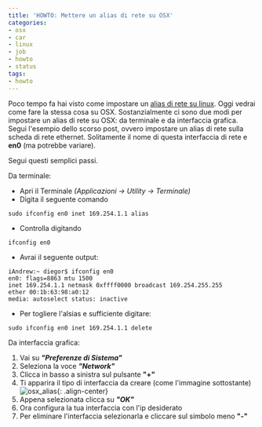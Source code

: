 ```yaml
---
title: 'HOWTO: Mettere un alias di rete su OSX'
categories:
- osx
- car
- linux
- job
- howto
- status
tags:
- howto
---
```

Poco tempo fa hai visto come impostare un [alias di rete su
linux]({{site.url}}/2009/04/28/howto-mettere-un-alias-di-rete-su-linux/).
Oggi vedrai come fare la stessa cosa su OSX. Sostanzialmente ci sono
due modi per impostare un alias di rete su OSX: da terminale e da interfaccia
grafica.  
Segui l'esempio dello scorso post, ovvero impostare un alias di rete sulla
scheda di rete ethernet. Solitamente il nome di questa interfaccia di rete e
**en0** (ma potrebbe variare).

Segui questi semplici passi.

Da terminale:

* Apri il Terminale _(Applicazioni -> Utility -> Terminale)_
* Digita il seguente comando

```    
sudo ifconfig en0 inet 169.254.1.1 alias
```

* Controlla digitando

```    
ifconfig en0
```

* Avrai il seguente output:

```    
iAndrew:~ diegor$ ifconfig en0      
en0: flags=8863 mtu 1500  
inet 169.254.1.1 netmask 0xffff0000 broadcast 169.254.255.255  
ether 00:1b:63:98:a0:12  
media: autoselect status: inactive
```

* Per togliere l'alsias e sufficiente digitare:

```    
sudo ifconfig en0 inet 169.254.1.1 delete
```

Da interfaccia grafica:

1. Vai su _**"Preferenze di Sistema"**_
2. Seleziona la voce **_"Network"_**
3. Clicca in basso a sinistra sul pulsante **"+"**
4. Ti apparira il tipo di interfaccia da creare (come l'immagine sottostante)
    ![osx_alias]({{site.url}}/images/osx_alias.png){: .align-center}
5. Appena selezionata clicca su **_"OK"_**
6. Ora configura la tua interfaccia con l'ip desiderato
7. Per eliminare l'interfaccia selezionarla e cliccare sul simbolo meno **"-"**
  


